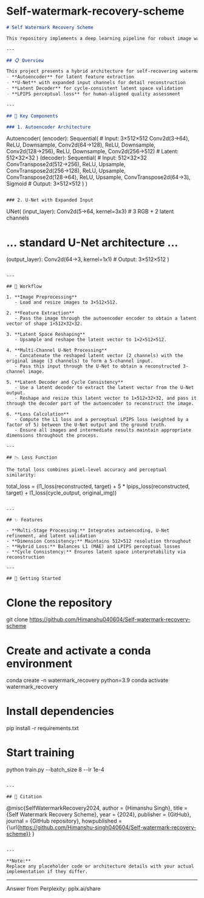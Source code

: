 # Self-watermark-recovery-scheme
```markdown
# Self Watermark Recovery Scheme

This repository implements a deep learning pipeline for robust image watermark recovery using an autoencoder, U-Net, and latent space transformations. The system combines traditional reconstruction losses with perceptual losses to enhance output quality and watermark fidelity.

---

## 📋 Overview

This project presents a hybrid architecture for self-recovering watermarks in 512×512 RGB images. The pipeline leverages:
- **Autoencoder** for latent feature extraction
- **U-Net** with expanded input channels for detail reconstruction
- **Latent Decoder** for cycle-consistent latent space validation
- **LPIPS perceptual loss** for human-aligned quality assessment

---

## 🧩 Key Components

### 1. Autoencoder Architecture

```
Autoencoder(
  (encoder): Sequential(  # Input: 3×512×512
    Conv2d(3→64), ReLU, Downsample,
    Conv2d(64→128), ReLU, Downsample,
    Conv2d(128→256), ReLU, Downsample,
    Conv2d(256→512)      # Latent: 512×32×32
  )
  (decoder): Sequential(  # Input: 512×32×32
    ConvTranspose2d(512→256), ReLU, Upsample,
    ConvTranspose2d(256→128), ReLU, Upsample,
    ConvTranspose2d(128→64), ReLU, Upsample,
    ConvTranspose2d(64→3), Sigmoid  # Output: 3×512×512
  )
)
```

### 2. U-Net with Expanded Input

```
UNet(
  (input_layer): Conv2d(5→64, kernel=3x3)  # 3 RGB + 2 latent channels
  # ... standard U-Net architecture ...
  (output_layer): Conv2d(64→3, kernel=1x1)  # Output: 3×512×512
)
```

---

## 🔄 Workflow

1. **Image Preprocessing**
   - Load and resize images to 3×512×512.

2. **Feature Extraction**
   - Pass the image through the autoencoder encoder to obtain a latent vector of shape 1×512×32×32.

3. **Latent Space Reshaping**
   - Upsample and reshape the latent vector to 1×2×512×512.

4. **Multi-Channel U-Net Processing**
   - Concatenate the reshaped latent vector (2 channels) with the original image (3 channels) to form a 5-channel input.
   - Pass this input through the U-Net to obtain a reconstructed 3-channel image.

5. **Latent Decoder and Cycle Consistency**
   - Use a latent decoder to extract the latent vector from the U-Net output.
   - Reshape and resize this latent vector to 1×512×32×32, and pass it through the decoder part of the autoencoder to reconstruct the image.

6. **Loss Calculation**
   - Compute the L1 loss and a perceptual LPIPS loss (weighted by a factor of 5) between the U-Net output and the ground truth.
   - Ensure all images and intermediate results maintain appropriate dimensions throughout the process.

---

## 📉 Loss Function

The total loss combines pixel-level accuracy and perceptual similarity:
```
total_loss = (l1_loss(reconstructed, target) + 
             5 * lpips_loss(reconstructed, target) +
             l1_loss(cycle_output, original_img))
```

---

## ✨ Features

- **Multi-Stage Processing:** Integrates autoencoding, U-Net refinement, and latent validation
- **Dimension Consistency:** Maintains 512×512 resolution throughout
- **Hybrid Loss:** Balances L1 (MAE) and LPIPS perceptual losses
- **Cycle Consistency:** Ensures latent space interpretability via reconstruction

---

## 🚀 Getting Started

```
# Clone the repository
git clone https://github.com/Himanshu040604/Self-watermark-recovery-scheme

# Create and activate a conda environment
conda create -n watermark_recovery python=3.9
conda activate watermark_recovery

# Install dependencies
pip install -r requirements.txt

# Start training
python train.py --batch_size 8 --lr 1e-4
```

---

## 📄 Citation

```
@misc{SelfWatermarkRecovery2024,
  author = {Himanshu Singh},
  title = {Self Watermark Recovery Scheme},
  year = {2024},
  publisher = {GitHub},
  journal = {GitHub repository},
  howpublished = {\url{https://github.com/Himanshu-singh040604/Self-watermark-recovery-scheme}}
}
```

---

**Note:**  
Replace any placeholder code or architecture details with your actual implementation if they differ.  
```

---
Answer from Perplexity: pplx.ai/share
